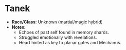 # Tanek

- **Race/Class:** Unknown (martial/magic hybrid)
- **Notes:**
  - Echoes of past self found in memory shards.
  - Struggled emotionally with revelations.
  - Heart hinted as key to planar gates and Mechanus.
